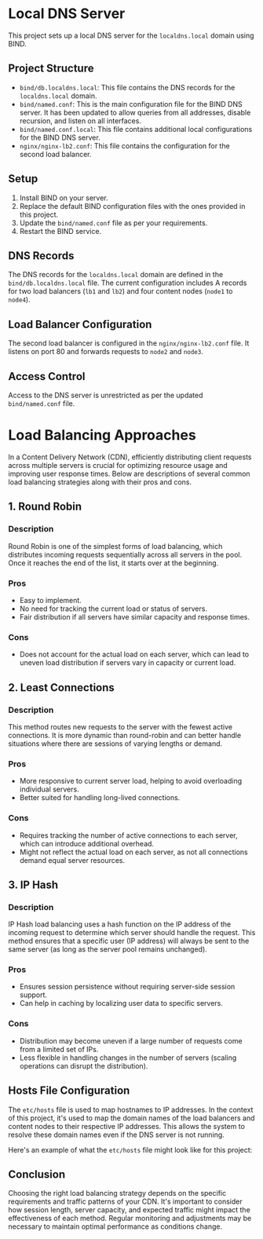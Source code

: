 # Local DNS Server

This project sets up a local DNS server for the `localdns.local` domain using BIND.

## Project Structure

- `bind/db.localdns.local`: This file contains the DNS records for the `localdns.local` domain.
- `bind/named.conf`: This is the main configuration file for the BIND DNS server. It has been updated to allow queries from all addresses, disable recursion, and listen on all interfaces.
- `bind/named.conf.local`: This file contains additional local configurations for the BIND DNS server.
- `nginx/nginx-lb2.conf`: This file contains the configuration for the second load balancer.

## Setup

1. Install BIND on your server.
2. Replace the default BIND configuration files with the ones provided in this project.
3. Update the `bind/named.conf` file as per your requirements.
4. Restart the BIND service.

## DNS Records

The DNS records for the `localdns.local` domain are defined in the `bind/db.localdns.local` file. The current configuration includes A records for two load balancers (`lb1` and `lb2`) and four content nodes (`node1` to `node4`).

## Load Balancer Configuration

The second load balancer is configured in the `nginx/nginx-lb2.conf` file. It listens on port 80 and forwards requests to `node2` and `node3`.

## Access Control

Access to the DNS server is unrestricted as per the updated `bind/named.conf` file.

# Load Balancing Approaches

In a Content Delivery Network (CDN), efficiently distributing client requests across multiple servers is crucial for optimizing resource usage and improving user response times. Below are descriptions of several common load balancing strategies along with their pros and cons.

## 1. Round Robin

### Description
Round Robin is one of the simplest forms of load balancing, which distributes incoming requests sequentially across all servers in the pool. Once it reaches the end of the list, it starts over at the beginning.

### Pros
- Easy to implement.
- No need for tracking the current load or status of servers.
- Fair distribution if all servers have similar capacity and response times.

### Cons
- Does not account for the actual load on each server, which can lead to uneven load distribution if servers vary in capacity or current load.

## 2. Least Connections

### Description
This method routes new requests to the server with the fewest active connections. It is more dynamic than round-robin and can better handle situations where there are sessions of varying lengths or demand.

### Pros
- More responsive to current server load, helping to avoid overloading individual servers.
- Better suited for handling long-lived connections.

### Cons
- Requires tracking the number of active connections to each server, which can introduce additional overhead.
- Might not reflect the actual load on each server, as not all connections demand equal server resources.

## 3. IP Hash

### Description
IP Hash load balancing uses a hash function on the IP address of the incoming request to determine which server should handle the request. This method ensures that a specific user (IP address) will always be sent to the same server (as long as the server pool remains unchanged).

### Pros
- Ensures session persistence without requiring server-side session support.
- Can help in caching by localizing user data to specific servers.

### Cons
- Distribution may become uneven if a large number of requests come from a limited set of IPs.
- Less flexible in handling changes in the number of servers (scaling operations can disrupt the distribution).

## Hosts File Configuration

The `etc/hosts` file is used to map hostnames to IP addresses. In the context of this project, it's used to map the domain names of the load balancers and content nodes to their respective IP addresses. This allows the system to resolve these domain names even if the DNS server is not running.

Here's an example of what the `etc/hosts` file might look like for this project:

## Conclusion

Choosing the right load balancing strategy depends on the specific requirements and traffic patterns of your CDN. It's important to consider how session length, server capacity, and expected traffic might impact the effectiveness of each method. Regular monitoring and adjustments may be necessary to maintain optimal performance as conditions change.
